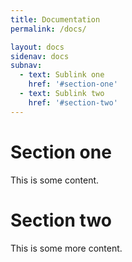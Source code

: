 ```yaml
---
title: Documentation
permalink: /docs/

layout: docs
sidenav: docs
subnav:
  - text: Sublink one
    href: '#section-one'
  - text: Sublink two
    href: '#section-two'
---
```


# Section one

This is some content.

# Section two

This is some more content.
